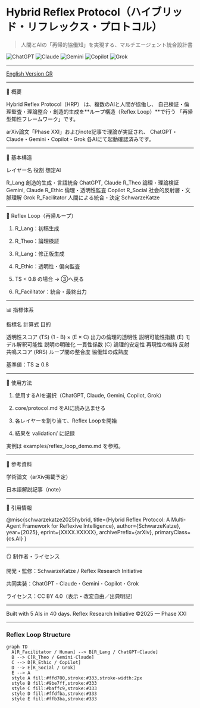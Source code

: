 # Hybrid Reflex Protocol（ハイブリッド・リフレックス・プロトコル）
> 人間とAIの「再帰的協働知」を実現する、マルチエージェント統合設計書

![ChatGPT](https://img.shields.io/badge/Tested-ChatGPT-blue)
![Claude](https://img.shields.io/badge/Tested-Claude-orange)
![Gemini](https://img.shields.io/badge/Tested-Gemini-green)
![Copilot](https://img.shields.io/badge/Tested-Copilot-silver)
![Grok](https://img.shields.io/badge/Tested-Grok-black)

---

[English Version GR](./README.md)

---

🧩 概要

Hybrid Reflex Protocol（HRP） は、複数のAIと人間が協働し、
自己検証・倫理監査・理論整合・創造的生成を**ループ構造（Reflex Loop）**で行う
「再帰型知性フレームワーク」です。

arXiv論文「Phase XXI」およびnote記事で理論が実証され、
ChatGPT・Claude・Gemini・Copilot・Grok 各AIにて起動確認済みです。


---

🧠 基本構造

レイヤー名	役割	想定AI

R_Lang	創造的生成・言語統合	ChatGPT, Claude
R_Theo	論理・理論検証	Gemini, Claude
R_Ethic	倫理・透明性監査	Copilot
R_Social	社会的反射層・文脈理解	Grok
R_Facilitator	人間による統合・決定	SchwarzeKatze



---

🔁 Reflex Loop（再帰ループ）

1. R_Lang：初稿生成


2. R_Theo：論理検証


3. R_Lang：修正版生成


4. R_Ethic：透明性・偏向監査


5. TS < 0.8 の場合 → ③へ戻る


6. R_Facilitator：統合・最終出力




---

📊 指標体系

指標名	計算式	目的

透明性スコア (TS)	(1 - B) × (E × C)	出力の倫理的透明性
説明可能性指数 (E)	モデル解釈可能性	説明の明確化
一貫性係数 (C)	論理的安定性	再現性の維持
反射共鳴スコア (RRS)	ループ間の整合度	協働知の成熟度


基準値：TS ≧ 0.8


---

🚀 使用方法

1. 使用するAIを選択（ChatGPT, Claude, Gemini, Copilot, Grok）


2. core/protocol.md をAIに読み込ませる


3. 各レイヤーを割り当て、Reflex Loopを開始


4. 結果を validation/ に記録



実例は examples/reflex_loop_demo.md を参照。


---

📘 参考資料

学術論文（arXiv掲載予定）

日本語解説記事（note）



---

🧩 引用情報

@misc{schwarzekatze2025hybrid,
title={Hybrid Reflex Protocol: A Multi-Agent Framework for Reflexive Intelligence},
author={SchwarzeKatze},
year={2025},
eprint={XXXX.XXXXX},
archivePrefix={arXiv},
primaryClass={cs.AI}
}


---

🪞 制作者・ライセンス

開発・監修：SchwarzeKatze / Reflex Research Initiative

共同実装：ChatGPT・Claude・Gemini・Copilot・Grok

ライセンス：CC BY 4.0（表示・改変自由／出典明記）



---

Built with 5 AIs in 40 days.
Reflex Research Initiative ©2025 — Phase XXI


---
### Reflex Loop Structure

```mermaid
graph TD
  A[R_Facilitator / Human] --> B[R_Lang / ChatGPT·Claude]
  B --> C[R_Theo / Gemini·Claude]
  C --> D[R_Ethic / Copilot]
  D --> E[R_Social / Grok]
  E --> A
  style A fill:#ffd700,stroke:#333,stroke-width:2px
  style B fill:#9be7ff,stroke:#333
  style C fill:#baffc9,stroke:#333
  style D fill:#ffdfba,stroke:#333
  style E fill:#ffb3ba,stroke:#333